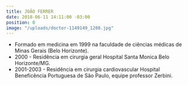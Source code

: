 ```yaml
---
title: JOÃO FERRER
date: 2018-06-11 14:11:00 -03:00
position: 0
image: "/uploads/doctor-1149149_1280.jpg"
---
```


* Formado em medicina em 1999 na faculdade de ciências médicas de Minas Gerais (Belo Horizonte).
* 2000 - Residência em cirurgia geral Hospital Santa Monica Belo Horizonte/MG.
* 2001-2003 - Residência em cirurgia cardiovascular Hospital Beneficência Portuguesa de São Paulo, equipe professor Zerbini.